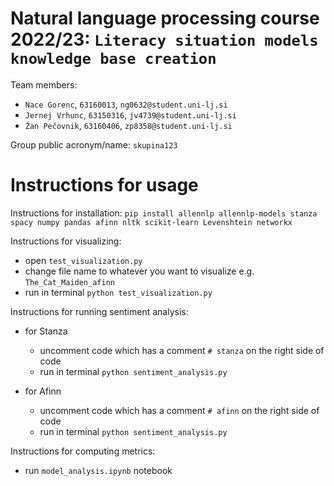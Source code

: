 # Natural language processing course 2022/23: `Literacy situation models knowledge base creation`

Team members:
 * `Nace Gorenc`, `63160013`, `ng0632@student.uni-lj.si`
 * `Jernej Vrhunc`, `63150316`, `jv4739@student.uni-lj.si`
 * `Žan Pečovnik`, `63160406`, `zp8358@student.uni-lj.si`
 
Group public acronym/name: `skupina123`

# Instructions for usage  
Instructions for installation:
`pip install allennlp allennlp-models stanza spacy numpy pandas afinn nltk scikit-learn Levenshtein networkx`

Instructions for visualizing:
- open `test_visualization.py`
- change file name to whatever you want to visualize e.g. `The_Cat_Maiden_afinn`
- run in terminal `python test_visualization.py`

Instructions for running sentiment analysis:
- for Stanza
    - uncomment code which has a comment `# stanza` on the right side of code
    - run in terminal `python sentiment_analysis.py`

- for Afinn
    - uncomment code which has a comment `# afinn` on the right side of code
    - run in terminal `python sentiment_analysis.py`

Instructions for computing metrics:
- run `model_analysis.ipynb` notebook
